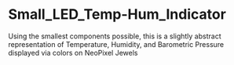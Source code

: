 # Small_LED_Temp-Hum_Indicator
Using the smallest components possible, this is a slightly abstract representation of Temperature, Humidity, and Barometric Pressure displayed via colors on NeoPixel Jewels
